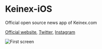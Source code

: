 # Keinex-iOS
Official open source news app of Keinex.com

[Official website](http://keinex.com), [Twitter](https://twitter.com/keinex_com), [Instagram](https://www.instagram.com/keinex)

![First screen](1.png?raw=true "")
